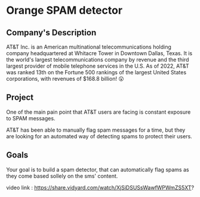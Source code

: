 # Orange SPAM detector

## Company's Description

AT&T Inc. is an American multinational telecommunications holding company headquartered at Whitacre Tower in Downtown Dallas, Texas. It is the world's largest telecommunications company by revenue and the third largest provider of mobile telephone services in the U.S. As of 2022, AT&T was ranked 13th on the Fortune 500 rankings of the largest United States corporations, with revenues of $168.8 billion! 😮

## Project

One of the main pain point that AT&T users are facing is constant exposure to SPAM messages.

AT&T has been able to manually flag spam messages for a time, but they are looking for an automated way of detecting spams to protect their users.

## Goals

Your goal is to build a spam detector, that can automatically flag spams as they come based sollely on the sms' content.

video link : https://share.vidyard.com/watch/XjSiDSUSsWawfWPWmZS5XT?